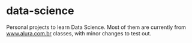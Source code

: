 # data-science
Personal projects to learn Data Science. Most of them are currently from www.alura.com.br classes, with minor changes to test out.
